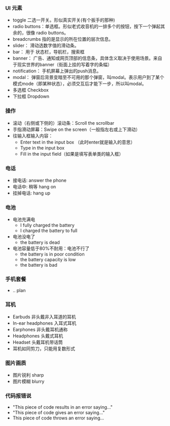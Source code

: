 ### UI 元素
- toggle 二选一开关。形似真实开关(有个扳手的那种)
- radio buttons：单选框。形似老式收音机的一排多个的按钮，按下一个弹起其余的，很像 radio buttons。
- breadcrumbs 指的是显示的所在位置的层次信息。
- slider： 滑动选数字值的滑动条。
- bar： 用于 状态栏，导航栏，搜索框
- banner： 广告、通知或网页顶部的信息条，具体含义取决于使用场景。来自于现实世界的banner（街面上挂的写着字的条幅）
- notification： 手机屏幕上弹出的push消息。
- modal： 弹窗后背景变暗至不可用的那个弹窗，叫modal。表示用户到了某个模式mode（即某种状态），必须交互后才能下一步，所以叫modal。
- 多选框 Checkbox
- 下拉框 Dropdown

### 操作
- 滚动（右侧或下侧的）滚动条：Scroll the scrollbar 
- 手指滑动屏幕：Swipe on the screen（一般指左右或上下滑动）
- 往输入框输入内容：
  - Enter text in the input box （此时enter就是输入的意思）
  - Type in the input box
  - Fill in the input field（如果是填写表单类的输入框）

### 电话
- 接电话: answer the phone
- 电话中: 稍等 hang on
- 挂掉电话: hang up

### 电池
- 电池充满电
  - I fully charged the battery
  - I charged the battery to full
- 电池没电了
  - the battery is dead
- 电池容量低于80%不耐用：电池不行了
  - the battery is in poor condition
  - the battery capacity is low
  - the battery is bad

### 手机套餐
- .. plan

### 耳机
- Earbuds 非头戴非入耳道的耳机
- In-ear headphones 入耳式耳机
- Earphones 非头戴耳机通称
- Headphones 头戴式耳机
- Headset 头戴耳机带话筒
 - 耳机如同剪刀，只能用复数形式

### 图片画质
- 图片锐利 sharp
- 图片模糊 blurry

### 代码报错说
- "This piece of code results in an error saying..."
- "This piece of code gives an error saying..."
- This piece of code throws an error saying...
